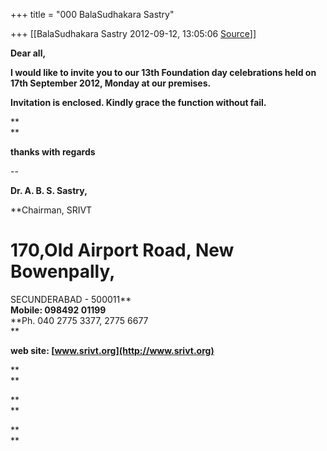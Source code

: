 +++
title = "000 BalaSudhakara Sastry"

+++
[[BalaSudhakara Sastry	2012-09-12, 13:05:06 [Source](https://groups.google.com/g/bvparishat/c/xc3ij-lz4Xk)]]



**Dear all,**

**I would like to invite you to our 13th Foundation day celebrations held on 17th September 2012, Monday at our premises.**

**Invitation is enclosed. Kindly grace the function without fail.**

**  
**

**thanks with regards**

--  

**Dr. A. B. S. Sastry,**

**Chairman, SRIVT  
# 170,Old Airport Road, New Bowenpally,  
SECUNDERABAD - 500011**  
**Mobile: 098492 01199**  
**Ph. 040 2775 3377, 2775 6677  
**

**web site: [www.srivt.org](http://www.srivt.org)**

**  
**

**  
**

**  
**  

  


